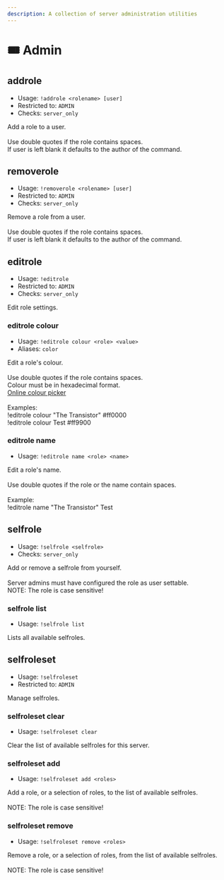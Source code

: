 ```yaml
---
description: A collection of server administration utilities
---
```


# 🎟 Admin

## addrole

* Usage: `!addrole <rolename> [user]`
* Restricted to: `ADMIN`
* Checks: `server_only`

Add a role to a user.\
\
Use double quotes if the role contains spaces.\
If user is left blank it defaults to the author of the command.

## removerole

* Usage: `!removerole <rolename> [user]`
* Restricted to: `ADMIN`
* Checks: `server_only`

Remove a role from a user.\
\
Use double quotes if the role contains spaces.\
If user is left blank it defaults to the author of the command.

## editrole

* Usage: `!editrole`
* Restricted to: `ADMIN`
* Checks: `server_only`

Edit role settings.

### editrole colour

* Usage: `!editrole colour <role> <value>`
* Aliases: `color`

Edit a role's colour.\
\
Use double quotes if the role contains spaces.\
Colour must be in hexadecimal format.\
[Online colour picker](http://www.w3schools.com/colors/colors\_picker.asp)\
\
Examples:\
!editrole colour "The Transistor" #ff0000\
!editrole colour Test #ff9900

### editrole name

* Usage: `!editrole name <role> <name>`

Edit a role's name.\
\
Use double quotes if the role or the name contain spaces.\
\
Example:\
!editrole name "The Transistor" Test

## selfrole

* Usage: `!selfrole <selfrole>`
* Checks: `server_only`

Add or remove a selfrole from yourself.\
\
Server admins must have configured the role as user settable.\
NOTE: The role is case sensitive!

### selfrole list

* Usage: `!selfrole list`

Lists all available selfroles.

## selfroleset

* Usage: `!selfroleset`
* Restricted to: `ADMIN`

Manage selfroles.

### selfroleset clear

* Usage: `!selfroleset clear`

Clear the list of available selfroles for this server.

### selfroleset add

* Usage: `!selfroleset add <roles>`

Add a role, or a selection of roles, to the list of available selfroles.\
\
NOTE: The role is case sensitive!

### selfroleset remove

* Usage: `!selfroleset remove <roles>`

Remove a role, or a selection of roles, from the list of available selfroles.\
\
NOTE: The role is case sensitive!
